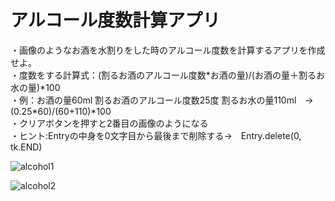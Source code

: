 # アルコール度数計算アプリ　　

・画像のようなお酒を水割りをした時のアルコール度数を計算するアプリを作成せよ。  
・度数をする計算式：(割るお酒のアルコール度数\*お酒の量)/(お酒の量＋割るお水の量)\*100  
・例：お酒の量60ml 割るお酒のアルコール度数25度 割るお水の量110ml　→ (0.25\*60)/(60+110)\*100  
・クリアボタンを押すと2番目の画像のようになる  
・ヒント:Entryの中身を0文字目から最後まで削除する→　Entry.delete(0, tk.END)  
  
![alcohol1](https://user-images.githubusercontent.com/74162122/107890693-9bb67600-6f5d-11eb-96ae-466cfbb7b66c.jpg)  
  
![alcohol2](https://user-images.githubusercontent.com/74162122/107890706-a5d87480-6f5d-11eb-9e60-cfa9819f736d.png)